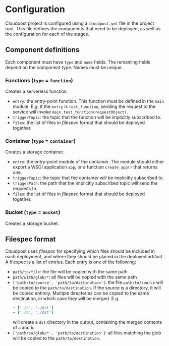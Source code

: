 # Configuration

Cloudpost project is configured using a `cloudpost.yml` file in the project root. This file defines the components that need to be deployed, as well as the configuration for each of the stages.

## Component definitions

Each component must have `type` and `name` fields. The remaining fields depend on the component type. Names must be unique.

### Functions (`type` = `function`)

Creates a serverless function.

- `entry`: the entry-point function. This function must be defined in the `main` module. E.g. if the `entry` is `test_function`, sending the request to the service will invoke `main.test_function(requestObject)`.
- `triggerTopic`: the topic that the function will be implicitly subscribed to.
- `files`: the list of files in *filespec* format that should be deployed together.


### Container (`type` = `container`)

Creates a storage container.

- `entry`: the entry-point module of the container. The module should either export a WSGI application `app`, or a function `create_app()` that returns one.
- `triggerTopic`: the topic that the container will be implicitly subscribed to.
- `triggerPath`: the path that the implicitly subscribed topic will send the requests to.
- `files`: the list of files in *filespec* format that should be deployed together.

### Bucket (`type` = `bucket`)

Creates a storage bucket.

## Filespec format

Cloudpost uses *filespec* for specifying which files should be included in each deployment, and where they should be placed in the deployed artifact. A filespec is a list of entries. Each entry is one of the following:

- `path/to/file`: the file will be copied with the same path
- `path/with/glob/*`: all files will be copied with the same path
- `['path/to/source', 'path/to/destination']`: the file `path/to/source` will be copied to the `path/to/destination`. If the source is a directory, it will be copied entirely. Multiple directories can be copied to the same destination, in which case they will be merged. E.g.
  ```yml
  - ['./a', './dst']
  - ['./b', './dst']
  ```
  will create a `dst` directory in the output, containing the merged contents of `a` and `b`.
- `['path/so/glob/*', 'path/to/destination']`: all files matching the glob will be copied to the `path/to/destination`.
